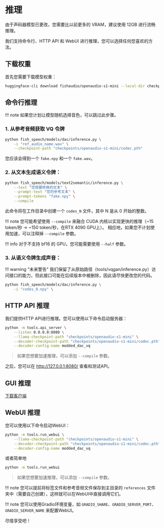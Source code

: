 # 推理

由于声码器模型已更改，您需要比以前更多的 VRAM，建议使用 12GB 进行流畅推理。

我们支持命令行、HTTP API 和 WebUI 进行推理，您可以选择任何您喜欢的方法。

## 下载权重

首先您需要下载模型权重：

```bash
huggingface-cli download fishaudio/openaudio-s1-mini --local-dir checkpoints/openaudio-s1-mini
```

## 命令行推理

!!! note
    如果您计划让模型随机选择音色，可以跳过此步骤。

### 1. 从参考音频获取 VQ 令牌

```bash
python fish_speech/models/dac/inference.py \
    -i "ref_audio_name.wav" \
    --checkpoint-path "checkpoints/openaudio-s1-mini/codec.pth"
```

您应该会得到一个 `fake.npy` 和一个 `fake.wav`。

### 2. 从文本生成语义令牌：

```bash
python fish_speech/models/text2semantic/inference.py \
    --text "您想要转换的文本" \
    --prompt-text "您的参考文本" \
    --prompt-tokens "fake.npy" \
    --compile
```

此命令将在工作目录中创建一个 `codes_N` 文件，其中 N 是从 0 开始的整数。

!!! note
    您可能希望使用 `--compile` 来融合 CUDA 内核以实现更快的推理（~15 token/秒 -> ~150 token/秒，在RTX 4090 GPU上）。
    相应地，如果您不计划使用加速，可以注释掉 `--compile` 参数。

!!! info
    对于不支持 bf16 的 GPU，您可能需要使用 `--half` 参数。

### 3. 从语义令牌生成声音：

!!! warning "未来警告"
    我们保留了从原始路径（tools/vqgan/inference.py）访问接口的能力，但此接口可能在后续版本中被删除，因此请尽快更改您的代码。

```bash
python fish_speech/models/dac/inference.py \
    -i "codes_0.npy" \
```

## HTTP API 推理

我们提供HTTP API进行推理。您可以使用以下命令启动服务器：

```bash
python -m tools.api_server \
    --listen 0.0.0.0:8080 \
    --llama-checkpoint-path "checkpoints/openaudio-s1-mini" \
    --decoder-checkpoint-path "checkpoints/openaudio-s1-mini/codec.pth" \
    --decoder-config-name modded_dac_vq
```

> 如果您想要加速推理，可以添加 `--compile` 参数。

之后，您可以在 http://127.0.0.1:8080/ 查看和测试API。

## GUI 推理 
[下载客户端](https://github.com/AnyaCoder/fish-speech-gui/releases)

## WebUI 推理

您可以使用以下命令启动WebUI：

```bash
python -m tools.run_webui \
    --llama-checkpoint-path "checkpoints/openaudio-s1-mini" \
    --decoder-checkpoint-path "checkpoints/openaudio-s1-mini/codec.pth" \
    --decoder-config-name modded_dac_vq
```

或者简单地

```bash
python -m tools.run_webui
```
> 如果您想要加速推理，可以添加 `--compile` 参数。

!!! note
    您可以提前将标签文件和参考音频文件保存到主目录的 `references` 文件夹中（需要自己创建），这样就可以在WebUI中直接调用它们。

!!! note
    您可以使用Gradio环境变量，如 `GRADIO_SHARE`、`GRADIO_SERVER_PORT`、`GRADIO_SERVER_NAME` 来配置WebUI。

尽情享受吧！
